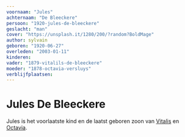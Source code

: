 ```yaml
---
voornaam: "Jules"
achternaam: "De Bleeckere"
persoon: "1920-jules-de-bleeckere"
geslacht: "man"
cover: "https://unsplash.it/1280/200/?random?BoldMage"
author: sylvain
geboren: "1920-06-27"
overleden: "2003-01-11"
kinderen:
vader: "1879-vitalils-de-bleeckere"
moeder: "1878-octavia-versluys"   
verblijfplaatsen:
---
```


# Jules De Bleeckere
Jules is het voorlaatste kind en de laatst geboren zoon van [Vitalis](1879-vitalils-de-bleeckere) en [Octavia](1878-octavia-versluys).





